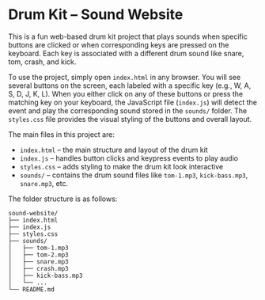 # Drum Kit – Sound Website

This is a fun web-based drum kit project that plays sounds when specific buttons are clicked or when corresponding keys are pressed on the keyboard. Each key is associated with a different drum sound like snare, tom, crash, and kick.

To use the project, simply open `index.html` in any browser. You will see several buttons on the screen, each labeled with a specific key (e.g., W, A, S, D, J, K, L). When you either click on any of these buttons or press the matching key on your keyboard, the JavaScript file (`index.js`) will detect the event and play the corresponding sound stored in the `sounds/` folder. The `styles.css` file provides the visual styling of the buttons and overall layout.

The main files in this project are:  
- `index.html` – the main structure and layout of the drum kit  
- `index.js` – handles button clicks and keypress events to play audio  
- `styles.css` – adds styling to make the drum kit look interactive  
- `sounds/` – contains the drum sound files like `tom-1.mp3`, `kick-bass.mp3`, `snare.mp3`, etc.

The folder structure is as follows:

```
sound-website/
├── index.html
├── index.js
├── styles.css
├── sounds/
│   ├── tom-1.mp3
│   ├── tom-2.mp3
│   ├── snare.mp3
│   ├── crash.mp3
│   ├── kick-bass.mp3
│   └── ...
└── README.md
```
